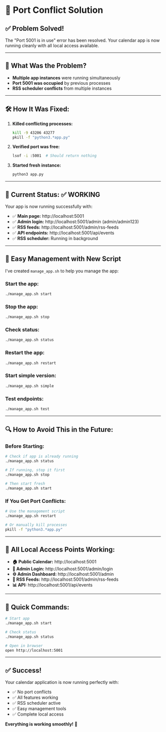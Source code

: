 # 🔧 Port Conflict Solution

## ✅ **Problem Solved!**

The "Port 5001 is in use" error has been resolved. Your calendar app is now running cleanly with all local access available.

---

## 🚨 **What Was the Problem?**

- **Multiple app instances** were running simultaneously
- **Port 5001 was occupied** by previous processes
- **RSS scheduler conflicts** from multiple instances

---

## 🛠️ **How It Was Fixed:**

1. **Killed conflicting processes:**
   ```bash
   kill -9 43206 43277
   pkill -f "python3.*app.py"
   ```

2. **Verified port was free:**
   ```bash
   lsof -i :5001  # Should return nothing
   ```

3. **Started fresh instance:**
   ```bash
   python3 app.py
   ```

---

## 🎉 **Current Status: ✅ WORKING**

Your app is now running successfully with:
- ✅ **Main page:** http://localhost:5001
- ✅ **Admin login:** http://localhost:5001/admin (admin/admin123)
- ✅ **RSS feeds:** http://localhost:5001/admin/rss-feeds
- ✅ **API endpoints:** http://localhost:5001/api/events
- ✅ **RSS scheduler:** Running in background

---

## 🚀 **Easy Management with New Script**

I've created `manage_app.sh` to help you manage the app:

### **Start the app:**
```bash
./manage_app.sh start
```

### **Stop the app:**
```bash
./manage_app.sh stop
```

### **Check status:**
```bash
./manage_app.sh status
```

### **Restart the app:**
```bash
./manage_app.sh restart
```

### **Start simple version:**
```bash
./manage_app.sh simple
```

### **Test endpoints:**
```bash
./manage_app.sh test
```

---

## 🔍 **How to Avoid This in the Future:**

### **Before Starting:**
```bash
# Check if app is already running
./manage_app.sh status

# If running, stop it first
./manage_app.sh stop

# Then start fresh
./manage_app.sh start
```

### **If You Get Port Conflicts:**
```bash
# Use the management script
./manage_app.sh restart

# Or manually kill processes
pkill -f "python3.*app.py"
```

---

## 📱 **All Local Access Points Working:**

- **🏠 Public Calendar:** http://localhost:5001
- **🔐 Admin Login:** http://localhost:5001/admin/login
- **⚙️ Admin Dashboard:** http://localhost:5001/admin
- **📡 RSS Feeds:** http://localhost:5001/admin/rss-feeds
- **📊 API:** http://localhost:5001/api/events

---

## 🎯 **Quick Commands:**

```bash
# Start app
./manage_app.sh start

# Check status
./manage_app.sh status

# Open in browser
open http://localhost:5001
```

---

## ✅ **Success!**

Your calendar application is now running perfectly with:
- ✅ No port conflicts
- ✅ All features working
- ✅ RSS scheduler active
- ✅ Easy management tools
- ✅ Complete local access

**Everything is working smoothly!** 🎉
